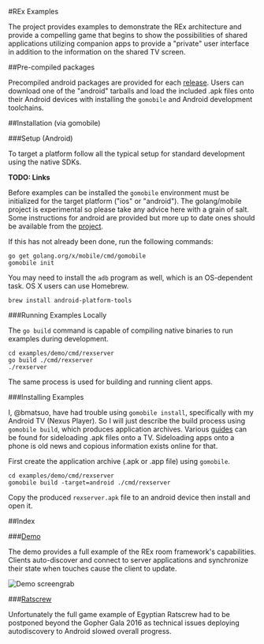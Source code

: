 #REx Examples

The project provides examples to demonstrate the REx architecture and provide a
compelling game that begins to show the possibilities of shared applications
utilizing companion apps to provide a "private" user interface in addition to
the information on the shared TV screen.

##Pre-compiled packages

Precompiled android packages are provided for each
[release](https://github.com/gophergala2016/rex/releases).  Users can download
one of the "android" tarballs and load the included .apk files onto their
Android devices with installing the `gomobile` and Android development
toolchains.

##Installation (via gomobile)

###Setup (Android)

To target a platform follow all the typical setup for standard development
using the native SDKs.

**TODO: Links**

Before examples can be installed the `gomobile` environment must be initialized
for the target platform ("ios" or "android").  The golang/mobile project is
experimental so please take any advice here with a grain of salt.  Some
instructions for android are provided but more up to date ones should be
available from the [project](https://github.com/golang/mobile).

If this has not already been done, run the following commands:

    go get golang.org/x/mobile/cmd/gomobile
    gomobile init

You may need to install the `adb` program as well, which is an OS-dependent
task.  OS X users can use Homebrew.

    brew install android-platform-tools

###Running Examples Locally

The `go build` command is capable of compiling native binaries to run examples
during development.

    cd examples/demo/cmd/rexserver
    go build ./cmd/rexserver
    ./rexserver

The same process is used for building and running client apps.

###Installing Examples

I, @bmatsuo, have had trouble using `gomobile install`, specifically with my
Android TV (Nexus Player).  So I will just describe the build process using
`gomobile build`, which produces application archives.  Various
[guides](http://www.talkandroid.com/guides/android-tv-guides/how-to-sideload-apps-apk-files-on-the-nexus-player-or-adt-1/)
can be found for sideloading .apk files onto a TV.  Sideloading apps onto a
phone is old news and copious information exists online for that.

First create the application archive (.apk or .app file) using `gomobile`.

    cd examples/demo/cmd/rexserver
    gomobile build -target=android ./cmd/rexserver

Copy the produced `rexserver.apk` file to an android device then install and
open it.

##Index

###[Demo](../examples/demo)

The demo provides a full example of the REx room framework's capabilities.
Clients auto-discover and connect to server applications and synchronize their
state when touches cause the client to update.

![Demo screengrab](https://raw.githubusercontent.com/gophergala2016/rex/master/screenshots/demo.png)

###[Ratscrew](../examples/ratscrew)

Unfortunately the full game example of Egyptian Ratscrew had to be postponed
beyond the Gopher Gala 2016 as technical issues deploying autodiscovery to
Android slowed overall progress.
